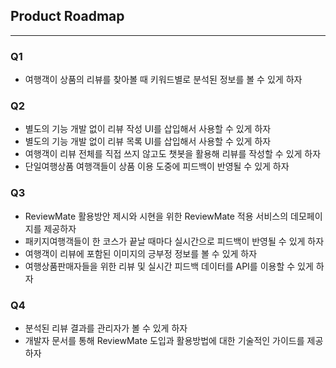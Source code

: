  ## Product Roadmap
---
### Q1

- 여행객이 상품의 리뷰를 찾아볼 때 키워드별로 분석된 정보를 볼 수 있게 하자

### Q2

- 별도의 기능 개발 없이 리뷰 작성 UI를 삽입해서 사용할 수 있게 하자
- 별도의 기능 개발 없이 리뷰 목록 UI를 삽입해서 사용할 수 있게 하자
- 여행객이 리뷰 전체를 직접 쓰지 않고도 챗봇을 활용해 리뷰를 작성할 수 있게 하자
- 단일여행상품 여행객들이 상품 이용 도중에 피드백이 반영될 수 있게 하자

### Q3

- ReviewMate 활용방안 제시와 시현을 위한 ReviewMate 적용 서비스의 데모페이지를 제공하자
- 패키지여행객들이 한 코스가 끝날 때마다 실시간으로 피드백이 반영될 수 있게 하자
- 여행객이 리뷰에 포함된 이미지의 긍부정 정보를 볼 수 있게 하자
- 여행상품판매자들을 위한 리뷰 및 실시간 피드백 데이터를 API를 이용할 수 있게 하자

### Q4

- 분석된 리뷰 결과를 관리자가 볼 수 있게 하자
- 개발자 문서를 통해 ReviewMate 도입과 활용방법에 대한 기술적인 가이드를 제공하자